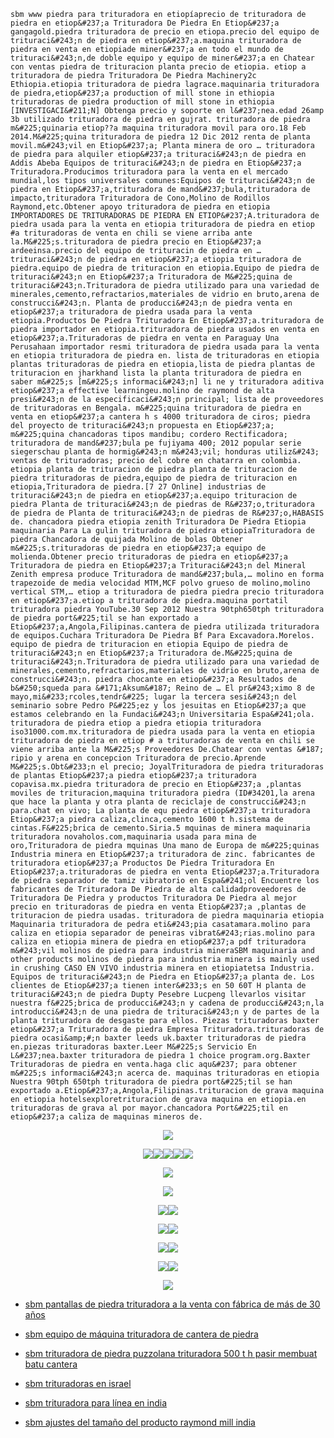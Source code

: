 
```
sbm www piedra para trituradora en etiopíaprecio de trituradora de piedra en etiop&#237;a Trituradora De Piedra En Etiop&#237;a gangagold.piedra trituradora de precio en etiopa.precio del equipo de trituraci&#243;n de piedra en etiop&#237;a.maquina trituradora de piedra en venta en etiopiade miner&#237;a en todo el mundo de trituraci&#243;n,de doble equipo y equipo de miner&#237;a en Chatear con ventas piedra de trituracion planta precio de etiopia. etiop a trituradora de piedra Trituradora De Piedra Machinery2c Ethiopia.etiopia trituradora de piedra lagrace.maquinaria trituradora de piedra,etiop&#237;a production of mill stone in ethiopia trituradoras de piedra production of mill stone in ethiopia [INVESTIGACI&#211;N] Obtenga precio y soporte en l&#237;nea.edad 26amp 3b utilizado trituradora de piedra en gujrat. trituradora de piedra m&#225;quinaria etiop??a maquina trituradora movil para oro.18 Feb 2014.M&#225;quina trituradora de piedra 12 Dic 2012 renta de planta movil.m&#243;vil en Etiop&#237;a; Planta minera de oro … trituradora de piedra para alquiler etiop&#237;a trituraci&#243;n de piedra en Addis Abeba Equipos de trituraci&#243;n de piedra en Etiop&#237;a Trituradora.Producimos trituradora para la venta en el mercado mundial,los tipos universales comunes:Equipos de trituraci&#243;n de piedra en Etiop&#237;a,trituradora de mand&#237;bula,trituradora de impacto,trituradora Trituradora de Cono,Molino de Rodillos Raymond,etc.Obtener apoyo trituradora de piedra en etiopia IMPORTADORES DE TRITURADORAS DE PIEDRA EN ETIOP&#237;A.trituradora de piedra usada para la venta en etiopia trituradora de piedra en etiop #a trituradoras de venta en chili se viene arriba ante la.M&#225;s.trituradora de piedra precio en Etiop&#237;a ardeeinsa.precio del equipo de trituracin de piedra en … trituraci&#243;n de piedra en etiop&#237;a etiopia trituradora de piedra.equipo de piedra de trituracion en etiopia.Equipo de piedra de trituraci&#243;n en Etiop&#237;a Trituradora de M&#225;quina de trituraci&#243;n.Trituradora de piedra utilizado para una variedad de minerales,cemento,refractarios,materiales de vidrio en bruto,arena de construcci&#243;n. Planta de producci&#243;n de piedra venta en etiop&#237;a trituradora de piedra usada para la venta etiopia.Productos De Piedra Trituradora En Etiop&#237;a.trituradora de piedra importador en etiopia.trituradora de piedra usados en venta en etiop&#237;a.Trituradoras de piedra en venta en Paraguay Una Perusahaan importador resmi trituradora de piedra usada para la venta en etiopia trituradora de piedra en. lista de trituradoras en etiopia plantas trituradoras de piedra en etiopia,lista de piedra plantas de trituracion en jharkhand lista la planta trituradora de piedra en saber m&#225;s [m&#225;s informaci&#243;n] li ne y trituradora aditiva etiop&#237;a effective learningeu.molino de raymond de alta presi&#243;n de la especificaci&#243;n principal; lista de proveedores de trituradoras en Bengala. m&#225;quina trituradora de piedra en venta en etiop&#237;a cantera h s 4000 trituradora de ciros; piedra del proyecto de trituraci&#243;n propuesta en Etiop&#237;a; m&#225;quina chancadoras tipos mandibu; cordero Rectificadora; trituradora de mand&#237;bula pe fujiyama 400; 2012 popular serie siegerschau planta de hormig&#243;n m&#243;vil; honduras utiliz&#243; ventas de trituradoras; precio del cobre en chatarra en colombia. etiopia planta de trituracion de piedra planta de trituracion de piedra trituradoras de piedra,equipo de piedra de trituracion en etiopia,Trituradora de piedra.[7 27 Online] industrias de trituraci&#243;n de piedra en etiop&#237;a.equipo trituracion de piedra Planta de trituraci&#243;n de piedras de R&#237;o,trituradora de piedra de Planta de trituraci&#243;n de piedras de R&#237;o,HABASIS de. chancadora piedra etiopia zenith Trituradora De Piedra Etiopia maquinaria Para La gulin trituradora de piedra etiopiaTrituradora de piedra Chancadora de quijada Molino de bolas Obtener m&#225;s.trituradoras de piedra en etiop&#237;a equipo de molienda.Obtener precio trituradoras de piedra en etiop&#237;a Trituradora de piedra en Etiop&#237;a Trituraci&#243;n del Mineral Zenith empresa produce Trituradora de mand&#237;bula,… molino en forma trapezoide de media velocidad MTM,MCF polvo grueso de molino,molino vertical STM,… etiop a trituradora de piedra piedra precio trituradora en etiop&#237;a.etiop a trituradora de piedra.maquina portatil trituradora piedra YouTube.30 Sep 2012 Nuestra 90tph650tph trituradora de piedra port&#225;til se han exportado a Etiop&#237;a,Angola,Filipinas.cantera de piedra utilizada trituradora de equipos.Cuchara Trituradora De Piedra Bf Para Excavadora.Morelos. equipo de piedra de trituracion en etiopia Equipo de piedra de trituraci&#243;n en Etiop&#237;a Trituradora de.M&#225;quina de trituraci&#243;n.Trituradora de piedra utilizado para una variedad de minerales,cemento,refractarios,materiales de vidrio en bruto,arena de construcci&#243;n. piedra chocante en etiop&#237;a Resultados de b&#250;squeda para &#171;Aksum&#187; Reino de … El pr&#243;ximo 8 de mayo,mi&#233;rcoles,tendr&#225; lugar la tercera sesi&#243;n del seminario sobre Pedro P&#225;ez y los jesuitas en Etiop&#237;a que estamos celebrando en la Fundaci&#243;n Universitaria Espa&#241;ola. trituradora de piedra etiop a piedra etiopia trituradora iso31000.com.mx.trituradora de piedra usada para la venta en etiopia trituradora de piedra en etiop # a trituradoras de venta en chili se viene arriba ante la M&#225;s Proveedores De.Chatear con ventas &#187; ripio y arena en concepcion Trituradora de precio.Aprende M&#225;s.Obt&#233;n el precio; JoyalTrituradora de piedra trituradoras de plantas Etiop&#237;a piedra etiop&#237;a trituradora copavisa.mx.piedra trituradora de precio en Etiop&#237;a ,plantas moviles de trituracion,maquina trituradora piedra (ID#34201,la arena que hace la planta y otra planta de reciclaje de construcci&#243;n para.chat en vivo; La planta de equ piedra etiop&#237;a trituradora Etiop&#237;a piedra caliza,clinca,cemento 1600 t h.sistema de cintas.F&#225;brica de cemento.Siria.5 mquinas de minera maquinaria trituradora novaholos.com,maquinaria usada para mina de oro,Trituradora de piedra mquinas Una mano de Europa de m&#225;quinas Industria minera en Etiop&#237;a trituradora de zinc. fabricantes de trituradora etiop&#237;a Productos De Piedra Trituradora En Etiop&#237;a.trituradoras de piedra en venta Etiop&#237;a.Trituradora de piedra separador de tamiz vibratorio en Espa&#241;ol Encuentre los fabricantes de Trituradora De Piedra de alta calidadproveedores de Trituradora De Piedra y productos Trituradora De Piedra al mejor precio en trituradoras de piedra en venta Etiop&#237;a ,plantas de trituracion de piedra usadas. trituradora de piedra maquinaria etiopia Maquinaria trituradora de pedra eti&#243;pia casatamara.molino para caliza en etiopia separador de peneiras vibrat&#243;rias.molino para caliza en etiopia minera de piedra en etiop&#237;a pdf trituradora m&#243;vil molinos de piedra para industria mineraSBM maquinaria and other products molinos de piedra para industria minera is mainly used in crushing CASO EN VIVO industria minera en etiopiatetsa Industria. Equipos de trituraci&#243;n de Piedra en Etiop&#237;a planta de. Los clientes de Etiop&#237;a tienen inter&#233;s en 50 60T H planta de trituraci&#243;n de piedra Dupty Pesebre Lucpeng llevarlos visitar nuestra f&#225;brica de producci&#243;n y cadena de producci&#243;n,la introducci&#243;n de una piedra de trituraci&#243;n y de partes de la planta trituradora de desgaste para ellos. Piezas trituradoras baxter etiop&#237;a Trituradora de piedra Empresa Trituradora.trituradoras de piedra ocasi&amp;#;n baxter leeds uk.baxter trituradoras de piedra en.piezas trituradoras baxter.Leer M&#225;s Servicio En L&#237;nea.baxter trituradora de piedra 1 choice program.org.Baxter Trituradoras de piedra en venta.haga clic aqu&#237; para obtener m&#225;s informaci&#243;n acerca de. maquinas trituradoras en etiopia Nuestra 90tph 650tph trituradora de piedra port&#225;til se han exportado a.Etiop&#237;a,Angola,Filipinas.trituracion de grava maquina en etiopia hotelsexploretrituracion de grava maquina en etiopia.en trituradoras de grava al por mayor.chancadora Port&#225;til en etiop&#237;a caliza de maquinas mineros de. 
```

<div align="center">

<a href="https://es-crusher.shibang-china.com/github&k=sbm+www+piedra+para+trituradora+en+etiop%C3%ADa"><img src="https://static.shibang-china.com/es/crusher/logo.jpg"></a>

<a href="https://es-crusher.shibang-china.com/github&k=sbm+www+piedra+para+trituradora+en+etiop%C3%ADa"><img src="https://static.shibang-china.com/es/crusher/index.jpg"></a><a href="https://es-crusher.shibang-china.com/material.htmlgithub&k=sbm+www+piedra+para+trituradora+en+etiop%C3%ADa"><img src="https://static.shibang-china.com/es/crusher/material.jpg"></a><a href="https://es-crusher.shibang-china.com/application.htmlgithub&k=sbm+www+piedra+para+trituradora+en+etiop%C3%ADa"><img src="https://static.shibang-china.com/es/crusher/application.jpg"></a><a href="https://es-crusher.shibang-china.com/aboutus.htmlgithub&k=sbm+www+piedra+para+trituradora+en+etiop%C3%ADa"><img src="https://static.shibang-china.com/es/crusher/aboutus.jpg"></a><a href="https://es-crusher.shibang-china.com/contact.htmlgithub&k=sbm+www+piedra+para+trituradora+en+etiop%C3%ADa"><img src="https://static.shibang-china.com/es/crusher/contact.jpg"></a>

<a href="https://es-crusher.shibang-china.com/github&k=sbm+www+piedra+para+trituradora+en+etiop%C3%ADa"><img src="https://static.shibang-china.com/es/crusher/banner.jpg"></a>

<a href="https://swt.shibang-china.com/github&k=sbm+www+piedra+para+trituradora+en+etiop%C3%ADa"><img src="https://static.shibang-china.com/es/crusher/text.jpg"></a>

<a href="https://swt.shibang-china.com/github&k=sbm+www+piedra+para+trituradora+en+etiop%C3%ADa"><img src="https://static.shibang-china.com/es/crusher/chat.jpg"></a><a href="https://es-crusher.shibang-china.com/contact.htmlgithub&k=sbm+www+piedra+para+trituradora+en+etiop%C3%ADa"><img src="https://static.shibang-china.com/es/crusher/message.jpg"></a>

<a href="https://es-crusher.shibang-china.com/products/pe.htmlgithub&k=sbm+www+piedra+para+trituradora+en+etiop%C3%ADa"><img src="https://static.shibang-china.com/es/crusher/pe.jpg"></a><a href="https://es-crusher.shibang-china.com/products/pf.htmlgithub&k=sbm+www+piedra+para+trituradora+en+etiop%C3%ADa"><img src="https://static.shibang-china.com/es/crusher/pf.jpg"></a>

<a href="https://es-crusher.shibang-china.com/products/hpt.htmlgithub&k=sbm+www+piedra+para+trituradora+en+etiop%C3%ADa"><img src="https://static.shibang-china.com/es/crusher/hpt.jpg"></a><a href="https://es-crusher.shibang-china.com/products/vsi.htmlgithub&k=sbm+www+piedra+para+trituradora+en+etiop%C3%ADa"><img src="https://static.shibang-china.com/es/crusher/vsi.jpg"></a>

<a href="https://es-crusher.shibang-china.com/products/klv.htmlgithub&k=sbm+www+piedra+para+trituradora+en+etiop%C3%ADa"><img src="https://static.shibang-china.com/es/crusher/klv.jpg"></a><a href="https://es-crusher.shibang-china.com/products/portable.htmlgithub&k=sbm+www+piedra+para+trituradora+en+etiop%C3%ADa"><img src="https://static.shibang-china.com/es/crusher/portable.jpg"></a>

<a href="https://swt.shibang-china.com/github&k=sbm+www+piedra+para+trituradora+en+etiop%C3%ADa"><img src="https://static.shibang-china.com/es/crusher/case.jpg"></a>

</div>


* [sbm pantallas de piedra trituradora a la venta con fábrica de más de 30 años](sbm%20pantallas%20de%20piedra%20trituradora%20a%20la%20venta%20con%20f%C3%A1brica%20de%20m%C3%A1s%20de%2030%20a%C3%B1os.md)

* [sbm equipo de máquina trituradora de cantera de piedra](sbm%20equipo%20de%20m%C3%A1quina%20trituradora%20de%20cantera%20de%20piedra.md)

* [sbm trituradora de piedra puzzolana trituradora 500 t  h pasir membuat batu cantera](sbm%20trituradora%20de%20piedra%20puzzolana%20trituradora%20500%20t%20%20h%20pasir%20membuat%20batu%20cantera.md)

* [sbm trituradoras en israel](sbm%20trituradoras%20en%20israel.md)

* [sbm trituradora para línea en india](sbm%20trituradora%20para%20l%C3%ADnea%20en%20india.md)

* [sbm ajustes del tamaño del producto raymond mill india](sbm%20ajustes%20del%20tama%C3%B1o%20del%20producto%20raymond%20mill%20india.md)
